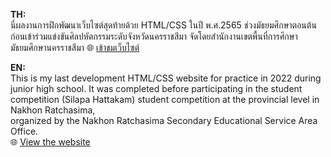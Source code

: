 **TH:**  
นี่ผลงานการฝึกพัฒนาเว็บไซต์สุดท้ายด้วย HTML/CSS ในปี พ.ศ.2565 ช่วงมัธยมศึกษาตอนต้น 
ก่อนเข้าร่วมแข่งขันศิลปหัตกรรมระดับจังหวัดนครราชสีมา 
จัดโดยสำนักงานเขตพื้นที่การศึกษามัธยมศึกษานครราชสีมา 
🌐 [เข้าชมเว็บไซต์](https://irz-z.github.io/Development_panupak_web_final.github.io/)


**EN:**  
This is my last development HTML/CSS website for practice in 2022 during junior high school. 
It was completed before participating in the student competition (Silapa Hattakam) student competition at the provincial level in Nakhon Ratchasima,  
organized by the Nakhon Ratchasima Secondary Educational Service Area Office.  
🌐 [View the website](https://irz-z.github.io/Development_panupak_final.github.io/)
